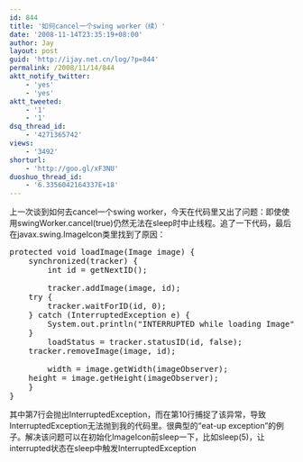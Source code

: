 ```yaml
---
id: 844
title: '如何cancel一个swing worker（续）'
date: '2008-11-14T23:35:19+08:00'
author: Jay
layout: post
guid: 'http://ijay.net.cn/log/?p=844'
permalink: /2008/11/14/844
aktt_notify_twitter:
    - 'yes'
    - 'yes'
aktt_tweeted:
    - '1'
    - '1'
dsq_thread_id:
    - '4271365742'
views:
    - '3492'
shorturl:
    - 'http://goo.gl/xF3NU'
duoshuo_thread_id:
    - '6.3356042164337E+18'
---
```


上一次谈到如何去cancel一个swing worker，今天在代码里又出了问题：即使使用swingWorker.cancel(true)仍然无法在sleep时中止线程。追了一下代码，最后在javax.swing.ImageIcon类里找到了原因：
<pre lang="java" line="1">
protected void loadImage(Image image) {
    synchronized(tracker) {
        int id = getNextID();

        tracker.addImage(image, id);
	try {
	    tracker.waitForID(id, 0);
	} catch (InterruptedException e) {
	    System.out.println("INTERRUPTED while loading Image");
	}
        loadStatus = tracker.statusID(id, false);
	tracker.removeImage(image, id);

        width = image.getWidth(imageObserver);
	height = image.getHeight(imageObserver);
    }
}
</pre>
其中第7行会抛出InterruptedException，而在第10行捕捉了该异常，导致InterruptedException无法抛到我的代码里。很典型的“eat-up exception”的例子。解决该问题可以在初始化ImageIcon前sleep一下，比如sleep(5)，让interrupted状态在sleep中触发InterruptedException